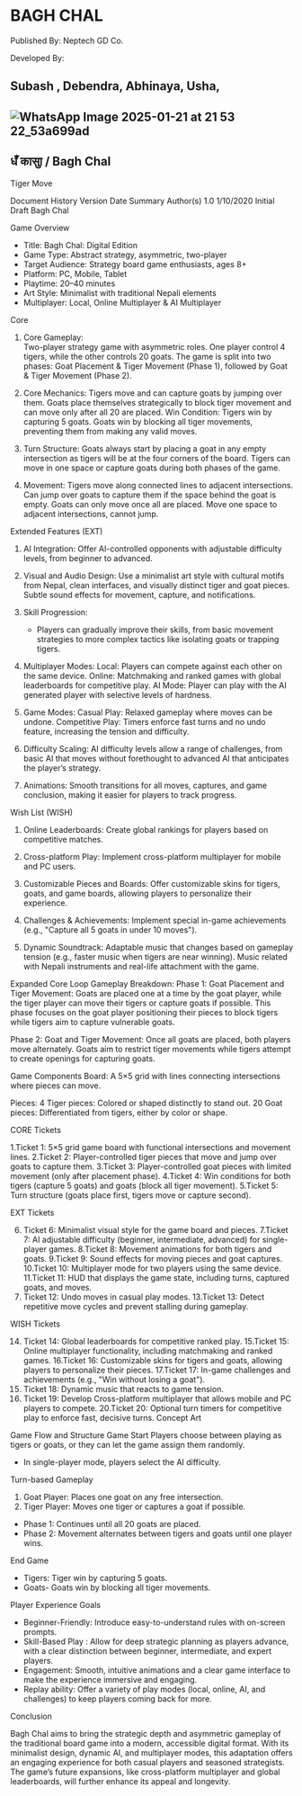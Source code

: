 

# BAGH CHAL



Published By:
Neptech GD Co.



Developed By:
## Subash , Debendra, Abhinaya, Usha, 






## ![WhatsApp Image 2025-01-21 at 21 53 22_53a699ad](https://github.com/user-attachments/assets/781348f5-1b8a-416b-ba47-07edbe78f24e)



## धँ कासाु / Bagh Chal 




 Tiger Move

Document History
Version	Date	Summary	Author(s)
1.0	1/10/2020	Initial Draft	Bagh Chal

 


Game Overview
 
- Title: Bagh Chal: Digital Edition
- Game Type: Abstract strategy, asymmetric, two-player
- Target Audience: Strategy board game enthusiasts, ages 8+
- Platform: PC, Mobile, Tablet
- Playtime: 20–40 minutes
- Art Style: Minimalist with traditional Nepali elements
- Multiplayer: Local, Online Multiplayer & AI Multiplayer 
 
Core
 
1. Core Gameplay:  
Two-player strategy game with asymmetric roles. One player control 4 tigers, while the other controls 20 goats. The game is split into two phases: Goat Placement & Tiger Movement (Phase 1), followed by Goat & Tiger Movement (Phase 2).
   
2. Core Mechanics:
Tigers move and can capture goats by jumping over them. Goats place themselves strategically to block tiger movement and can move only after all 20 are placed.
Win Condition:
Tigers win by capturing 5 goats. Goats win by blocking all tiger movements, preventing them from making any valid moves.
 
3. Turn Structure:
Goats always start by placing a goat in any empty intersection as tigers will be at the four corners of the board. Tigers can move in one space or capture goats during both phases of the game.
 
4. Movement:
Tigers move along connected lines to adjacent intersections. Can jump over goats to capture them if the space behind the goat is empty. Goats can only move once all are placed. Move one space to adjacent intersections, cannot jump.
 
Extended Features (EXT)
 
1. AI Integration:
Offer AI-controlled opponents with adjustable difficulty levels, from beginner to advanced.
   
2. Visual and Audio Design:
Use a minimalist art style with cultural motifs from Nepal, clean interfaces, and visually distinct tiger and goat pieces. Subtle sound effects for movement, capture, and notifications.
 
3. Skill Progression:
   - Players can gradually improve their skills, from basic movement strategies to more complex tactics like isolating goats or trapping tigers.
 
4. Multiplayer Modes:
Local: Players can compete against each other on the same device.
Online: Matchmaking and ranked games with global leaderboards for competitive play.
AI Mode: Player can play with the AI generated player with selective levels of hardness.
 
5. Game Modes:
Casual Play: Relaxed gameplay where moves can be undone.
Competitive Play: Timers enforce fast turns and no undo feature, increasing the tension and difficulty.
   
6. Difficulty Scaling:
AI difficulty levels allow a range of challenges, from basic AI that moves without forethought to advanced AI that anticipates the player’s strategy.
 
7. Animations:
Smooth transitions for all moves, captures, and game conclusion, making it easier for players to track progress.
 


Wish List (WISH)
 
1. Online Leaderboards:
Create global rankings for players based on competitive matches.
   
2. Cross-platform Play:
Implement cross-platform multiplayer for mobile and PC users.
   
3. Customizable Pieces and Boards:
Offer customizable skins for tigers, goats, and game boards, allowing players to personalize their experience.
 
4. Challenges & Achievements:
Implement special in-game achievements (e.g., "Capture all 5 goats in under 10 moves").
 
5. Dynamic Soundtrack:
Adaptable music that changes based on gameplay tension (e.g., faster music when tigers are near winning). Music related with Nepali instruments and real-life attachment with the game.
 



Expanded Core Loop
Gameplay Breakdown: 
Phase 1: Goat Placement and Tiger Movement:
Goats are placed one at a time by the goat player, while the tiger player can move their tigers or capture goats if possible. This phase focuses on the goat player positioning their pieces to block tigers while tigers aim to capture vulnerable goats.

Phase 2: Goat and Tiger Movement:
Once all goats are placed, both players move alternately. Goats aim to restrict tiger movements while tigers attempt to create openings for capturing goats.
 
Game Components
 Board:
A 5×5 grid with lines connecting intersections where pieces can move. 
 
Pieces:
4 Tiger pieces: Colored or shaped distinctly to stand out.
20 Goat pieces: Differentiated from tigers, either by color or shape.
  
 



CORE Tickets
 
1.Ticket 1: 5×5 grid game board with functional intersections and movement lines.
2.Ticket 2: Player-controlled tiger pieces that move and jump over goats to capture them.
3.Ticket 3: Player-controlled goat pieces with limited movement (only after placement phase).
4.Ticket 4: Win conditions for both tigers (capture 5 goats) and goats (block all tiger movement).
5.Ticket 5: Turn structure (goats place first, tigers move or capture second).
 
EXT Tickets
 
6. Ticket 6: Minimalist visual style for the game board and pieces.
7.Ticket 7: AI adjustable difficulty (beginner, intermediate, advanced) for single-player games.
8.Ticket 8: Movement animations for both tigers and goats.
9.Ticket 9: Sound effects for moving pieces and goat captures.
10.Ticket 10: Multiplayer mode for two players using the same device.
11.Ticket 11: HUD that displays the game state, including turns, captured goats, and moves.
12. Ticket 12: Undo moves in casual play modes.
13.Ticket 13: Detect repetitive move cycles and prevent stalling during gameplay.
 
WISH Tickets
 
14. Ticket 14: Global leaderboards for competitive ranked play.
15.Ticket 15: Online multiplayer functionality, including matchmaking and ranked games. 
16.Ticket 16: Customizable skins for tigers and goats, allowing players to personalize their pieces.
17.Ticket 17: In-game challenges and achievements (e.g., "Win without losing a goat").
18. Ticket 18: Dynamic music that reacts to game tension.
19. Ticket 19: Develop Cross-platform multiplayer that allows mobile and PC players to compete.
20.Ticket 20: Optional turn timers for competitive play to enforce fast, decisive turns.
Concept Art
   
  

  
 

Game Flow and Structure
Game Start
Players choose between playing as tigers or goats, or they can let the game assign them randomly.
- In single-player mode, players select the AI difficulty.
 
Turn-based Gameplay
1. Goat Player: Places one goat on any free intersection.
2. Tiger Player: Moves one tiger or captures a goat if possible.
   
- Phase 1: Continues until all 20 goats are placed.
- Phase 2: Movement alternates between tigers and goats until one player wins.
 
End Game
- Tigers: Tiger win by capturing 5 goats.
- Goats- Goats win by blocking all tiger movements.
 
Player Experience Goals
 
- Beginner-Friendly: Introduce easy-to-understand rules with on-screen prompts.
- Skill-Based Play : Allow for deep strategic planning as players advance, with a clear distinction between beginner, intermediate, and expert players.
- Engagement: Smooth, intuitive animations and a clear game interface to make the experience immersive and engaging.
- Replay ability: Offer a variety of play modes (local, online, AI, and challenges) to keep players coming back for more.
 
Conclusion
 
Bagh Chal aims to bring the strategic depth and asymmetric gameplay of the traditional board game into a modern, accessible digital format. With its minimalist design, dynamic AI, and multiplayer modes, this adaptation offers an engaging experience for both casual players and seasoned strategists. The game’s future expansions, like cross-platform multiplayer and global leaderboards, will further enhance its appeal and longevity.
